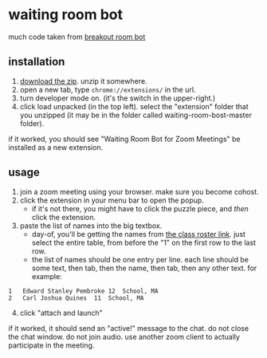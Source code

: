 # waiting room bot

much code taken from [breakout room bot](https://github.com/HackyExtensionsForZoomMeetings/BreakoutRoomsBotForZoomMeetings)

## installation

1. [download the zip](https://github.com/cjquines/waiting-room-bot/archive/master.zip). unzip it somewhere.
2. open a new tab, type `chrome://extensions/` in the url.
3. turn developer mode on. (it's the switch in the upper-right.)
4. click load unpacked (in the top left). select the "extension" folder that you unzipped (it may be in the folder called waiting-room-bost-master folder).

if it worked, you should see "Waiting Room Bot for Zoom Meetings" be installed as a new extension.

## usage

1. join a zoom meeting using your browser. make sure you become cohost.
2. click the extension in your menu bar to open the popup.
    * if it's not there, you might have to click the puzzle piece, and *then* click the extension.
3. paste the list of names into the big textbox.
    * day-of, you'll be getting the names from [the class roster link](https://esp.mit.edu/teach/Splash/2020/section_students/20225). just select the entire table, from before the "1" on the first row to the last row.
    * the list of names should be one entry per line. each line should be some text, then tab, then the name, then tab, then any other text. for example:
```
1	Edward Stanley Pembroke	12	School, MA
2	Carl Joshua Quines	11	School, MA
```

4. click "attach and launch"

if it worked, it should send an "active!" message to the chat. do not close the chat window. do not join audio. use another zoom client to actually participate in the meeting.
